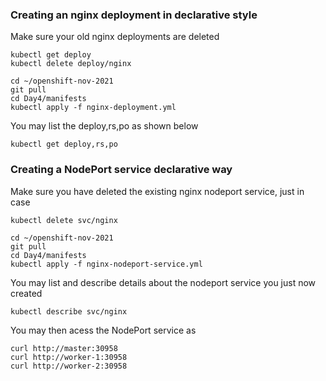 ### Creating an nginx deployment in declarative style

Make sure your old nginx deployments are deleted
```
kubectl get deploy
kubectl delete deploy/nginx
```

```
cd ~/openshift-nov-2021
git pull
cd Day4/manifests
kubectl apply -f nginx-deployment.yml
```
You may list the deploy,rs,po as shown below
```
kubectl get deploy,rs,po
```

### Creating a NodePort service declarative way
Make sure you have deleted the existing nginx nodeport service, just in case 
```
kubectl delete svc/nginx
```

```
cd ~/openshift-nov-2021
git pull
cd Day4/manifests
kubectl apply -f nginx-nodeport-service.yml
```
You may list and describe details about the nodeport service you just now created
```
kubectl describe svc/nginx
```
You may then acess the NodePort service as
```
curl http://master:30958
curl http://worker-1:30958
curl http://worker-2:30958
```

